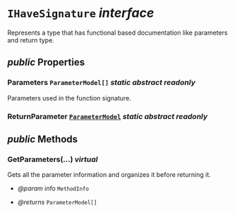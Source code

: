 # <code><span title="Represents a type that has functional based documentation like parameters and return type.">IHaveSignature</span></code> *interface*

Represents a type that has functional based documentation like parameters and return type.

## *public* Properties

### Parameters <code><span title="">ParameterModel[]</span></code> *static* *abstract* *readonly*

Parameters used in the function signature.

### ReturnParameter <code><a href="..\Parameters\ParameterModel.md">ParameterModel</a></code> *static* *abstract* *readonly*





## *public* Methods

### GetParameters(...) *virtual*

Gets all the parameter information and organizes it before returning it.

- *@param* info <code><span title="Discovers the attributes of a method and provides access to method metadata.">MethodInfo</span></code>

- *@returns* <code><span title="">ParameterModel[]</span></code>